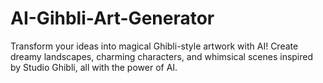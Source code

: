 # AI-Gihbli-Art-Generator
Transform your ideas into magical Ghibli-style artwork with AI! Create dreamy landscapes, charming characters, and whimsical scenes inspired by Studio Ghibli, all with the power of AI.
